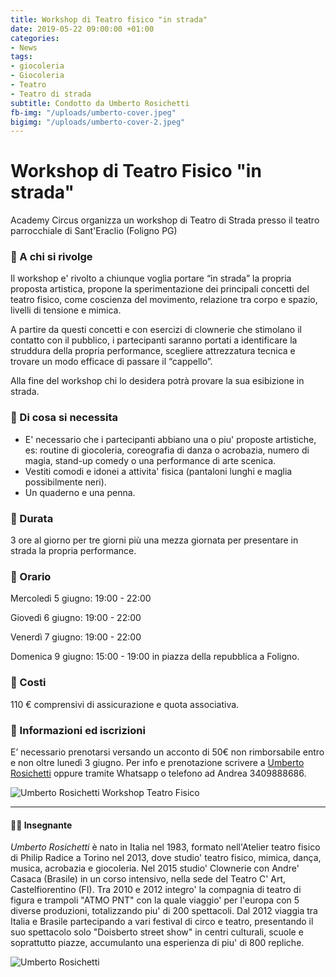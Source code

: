 ```yaml
---
title: Workshop di Teatro fisico "in strada"
date: 2019-05-22 09:00:00 +01:00
categories:
- News
tags:
- giocoleria
- Giocoleria
- Teatro
- Teatro di strada
subtitle: Condotto da Umberto Rosichetti
fb-img: "/uploads/umberto-cover.jpeg"
bigimg: "/uploads/umberto-cover-2.jpeg"
---
```


# Workshop di Teatro Fisico "in strada"
Academy Circus organizza un workshop di Teatro di Strada presso il teatro parrocchiale di Sant'Eraclio (Foligno PG)

### :circus_tent: A chi si rivolge
Il workshop e' rivolto a chiunque voglia portare “in strada” la propria proposta artistica, propone la sperimentazione dei principali concetti del teatro fisico, come coscienza del movimento, relazione tra corpo e spazio, livelli di tensione e mimica. 

A partire da questi concetti e con esercizi di clownerie che stimolano il contatto con il pubblico, i partecipanti saranno portati a identificare la struddura della propria performance, scegliere attrezzatura tecnica e trovare un modo efficace di passare il “cappello”. 

Alla fine del workshop chi lo desidera potrà provare la sua esibizione in strada.

### :circus_tent: Di cosa si necessita
- E' necessario che i partecipanti abbiano una o piu' proposte artistiche, es: routine di giocoleria, coreografia di danza o acrobazia, numero di magia, stand-up comedy o una performance di arte scenica.
- Vestiti comodi e idonei a attivita' fisica (pantaloni lunghi e maglia possibilmente neri).
- Un quaderno e una penna.

### :circus_tent: Durata
3 ore al giorno per tre giorni più una mezza giornata per presentare in strada la propria performance.

### :circus_tent: Orario
Mercoledì 5 giugno: 19:00 - 22:00

Giovedì 6 giugno: 19:00 - 22:00

Venerdì 7 giugno: 19:00 - 22:00

Domenica 9 giugno: 15:00 - 19:00 in piazza della repubblica a Foligno.

### :circus_tent: Costi
110 € comprensivi di assicurazione e quota associativa.

### :circus_tent: Informazioni ed iscrizioni
E’ necessario prenotarsi versando un acconto di 50€ non rimborsabile entro e non oltre lunedì 3 giugno.
Per info e prenotazione scrivere a [Umberto Rosichetti](mailto:umberto.rosichetti@gmail.com?subject=[Workshop]%20Teatro%20Fisico) oppure tramite Whatsapp o telefono ad Andrea 3409888686.

![Umberto Rosichetti Workshop Teatro Fisico](/uploads/umberto-gruppo.jpeg)

---

#### :man_cartwheeling: Insegnante
*Umberto Rosichetti* è nato in Italia nel 1983, formato nell'Atelier teatro fisico di Philip Radice a Torino nel 2013, dove studio' teatro fisico, mimica, dança, musica, acrobazia e giocoleria. Nel 2015 studio' Clownerie con Andre' Casaca (Brasile) in un corso intensivo, nella sede del Teatro C' Art, Castelfiorentino (FI).
Tra 2010 e 2012 integro' la compagnia di teatro di figura e trampoli "ATMO PNT" con la quale viaggio' per l'europa con 5 diverse produzioni, totalizzando piu' di 200 spettacoli.
Dal 2012 viaggia tra Italia e Brasile partecipando a vari festival di circo e teatro, presentando il suo spettacolo solo "Doisberto street show" in centri culturali, scuole e soprattutto piazze, accumulanto una esperienza di piu' di 800 repliche.

![Umberto Rosichetti](/uploads/umberto-cover.jpeg)
